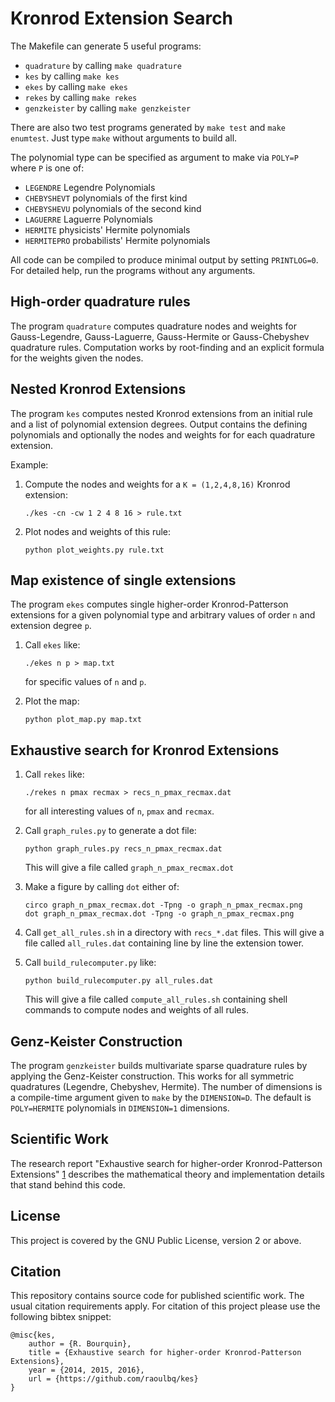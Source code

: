 Kronrod Extension Search
========================

The Makefile can generate 5 useful programs:

* `quadrature` by calling `make quadrature`
* `kes` by calling `make kes`
* `ekes` by calling `make ekes`
* `rekes` by calling `make rekes`
* `genzkeister` by calling `make genzkeister`

There are also two test programs generated by `make test` and `make enumtest`. Just type `make` without arguments to build all.

The polynomial type can be specified as argument to make via `POLY=P` where `P` is one of:

* `LEGENDRE`   Legendre Polynomials
* `CHEBYSHEVT` polynomials of the first kind
* `CHEBYSHEVU` polynomials of the second kind
* `LAGUERRE`   Laguerre Polynomials
* `HERMITE`    physicists' Hermite polynomials
* `HERMITEPRO` probabilists' Hermite polynomials

All code can be compiled to produce minimal output by setting `PRINTLOG=0`. For detailed help, run the programs without any arguments.


High-order quadrature rules
---------------------------

The program `quadrature` computes quadrature nodes and weights for Gauss-Legendre, Gauss-Laguerre, Gauss-Hermite or Gauss-Chebyshev quadrature rules. Computation works by root-finding and an explicit formula for the weights given the nodes.


Nested Kronrod Extensions
-------------------------

The program `kes` computes nested Kronrod extensions from an initial rule and a list of polynomial extension degrees. Output contains the defining polynomials and optionally the nodes and weights for for each quadrature extension.

Example:

1. Compute the nodes and weights for a `K = (1,2,4,8,16)` Kronrod extension:
   ```
   ./kes -cn -cw 1 2 4 8 16 > rule.txt
   ```

2. Plot nodes and weights of this rule:
   ```
   python plot_weights.py rule.txt
   ```

Map existence of single extensions
----------------------------------

The program `ekes` computes single higher-order Kronrod-Patterson extensions for a given polynomial type and arbitrary values of order `n` and extension degree `p`.

1. Call `ekes` like:
   ```
   ./ekes n p > map.txt
   ```
   for specific values of `n` and `p`.

2. Plot the map:
   ```
   python plot_map.py map.txt
   ```

Exhaustive search for Kronrod Extensions
----------------------------------------

1. Call `rekes` like:
   ```
   ./rekes n pmax recmax > recs_n_pmax_recmax.dat
   ```
   for all interesting values of `n`, `pmax` and `recmax`.

2. Call `graph_rules.py` to generate a dot file:
   ```
   python graph_rules.py recs_n_pmax_recmax.dat
   ```
   This will give a file called `graph_n_pmax_recmax.dot`

3. Make a figure by calling `dot` either of:
   ```
   circo graph_n_pmax_recmax.dot -Tpng -o graph_n_pmax_recmax.png
   dot graph_n_pmax_recmax.dot -Tpng -o graph_n_pmax_recmax.png
   ```

4. Call `get_all_rules.sh` in a directory with `recs_*.dat` files. This will give a file called `all_rules.dat` containing line by line the extension tower.

5. Call `build_rulecomputer.py` like:
   ```
   python build_rulecomputer.py all_rules.dat
   ```
   This will give a file called `compute_all_rules.sh` containing shell commands to compute nodes and weights of all rules.


Genz-Keister Construction
-------------------------

The program `genzkeister` builds multivariate sparse quadrature rules by applying the Genz-Keister construction. This works for all symmetric quadratures (Legendre, Chebyshev, Hermite). The number of dimensions is a compile-time argument given to `make` by the `DIMENSION=D`. The default is `POLY=HERMITE` polynomials in `DIMENSION=1` dimensions.


Scientific Work
---------------

The research report "Exhaustive search for higher-order Kronrod-Patterson Extensions" [1] describes the mathematical theory and implementation details that stand behind this code.

[1]: http://www.sam.math.ethz.ch/sam_reports/index.php?id=2015-11


License
-------

This project is covered by the GNU Public License, version 2 or above.


Citation
--------

This repository contains source code for published scientific work. The usual citation requirements apply. For citation of this project please use the following bibtex snippet:

    @misc{kes,
        author = {R. Bourquin},
        title = {Exhaustive search for higher-order Kronrod-Patterson Extensions},
        year = {2014, 2015, 2016},
        url = {https://github.com/raoulbq/kes}
    }
